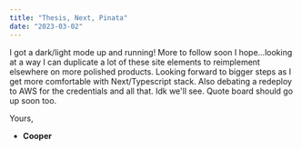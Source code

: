 ```yaml
---
title: "Thesis, Next, Pinata"
date: "2023-03-02"
---
```


I got a dark/light mode up and running! More to follow soon I hope...looking at a way I can duplicate a lot of these site elements to reimplement elsewhere on more polished products. Looking forward to bigger steps as I get more comfortable with Next/Typescript stack. Also debating a redeploy to AWS for the credentials and all that. Idk we'll see. Quote board should go up soon too.

Yours,

- **Cooper**
